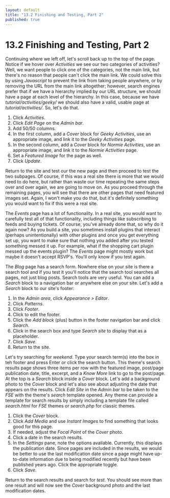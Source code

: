 ```yaml
---
layout: default
title: "13.2 Finishing and Testing, Part 2"
published: true
---
```


# 13.2 Finishing and Testing, Part 2

Continuing where we left off, let's scroll back up to the top of the page. Notice if we hover over _Activities_ we see our two categories of activities? Well, we want people to click one of the categories, not the main link, but there's no reason that people can't click the main link. We could solve this by using _Javascript_ to prevent the link from taking people anywhere, or by removing the URL from the main link altogether; however, search engines prefer that if we have a hierarchy implied by our URL structure, we should have a page at each level of the hierarchy. In this case, because we have _tutorial/activities/geeky/_ we should also have a valid, usable page at _tutorial/activities/_. So, let's do that.

1. Click _Activities_.
2. Click _Edit Page_ on the _Admin bar_.
3. Add 50/50 columns.
4. In the first column, add a _Cover_ block for _Geeky Activities_, use an appropriate image, and link it to the _Geeky Activities_ page.
5. In the second column, add a _Cover_ block for _Normie Activities_, use an appropriate image, and link it to the _Normie Activities_ page.
6. Set a _Featured Image_ for the page as well.
7. Click _Update_.

Return to the site and test our the new page and then proceed to test the two subpages. Of course, if this was a real site there is more that we would need to do here, but rather than waste our time repeating the same steps over and over again, we are going to move on. As you proceed through the remaining pages, you will see that there are other pages that need featured images set. Again, I won't make you do that, but it's definitely something you would want to fix if this were a real site.

The _Events_ page has a lot of functionality. In a real site, you would want to carefully test all of that functionality, including things like subscribing to feeds and buying tickets. Of course, you've already done that, so why do it again now? As you build a site, you sometimes install plugins that interact (perhaps unintentionally) with other plugins and once you get everything set up, you want to make sure that nothing you added after you tested something messed it up. For example, what if the shopping cart plugin messed up the events plugin? The _Events_ page might mostly work but maybe it doesn't accept RSVP's. You'll only know if you test again.

The _Blog_ page has a search form. Nowhere else on your site is there a search tool and if you test it you'll notice that the search tool searches all pages, not just blog posts. Search tools are very useful. You can add a _Search_ block to a navigation bar or anywhere else on your site. Let's add a _Search_ block to our site's footer:

1. In the _Admin area_, click _Appearance > Editor_.
2. Click _Patterns_.
3. Click _Footer_.
4. Click to edit the footer.
5. Click the _Add block_ (plus) button in the footer navigation bar and click _Search_.
6. Click in the search box and type _Search site_ to display that as a placeholder.
7. Click _Save_.
8. Return to the site.

Let's try searching for _weekend_. Type your search term(s) into the box in teh footer and press Enter or click the search button. This theme's search results page shows three items per row with the featured image, post/page publication date, title, excerpt, and a _Know More_ link to go to the post/page. At the top is a _Search_ block inside a _Cover_ block. Let's add a background photo to the _Cover_ block and let's also see about adjusting the date that appears on the results. Click _Edit Site_ in the _Admin bar_ to be taken to the _FSE_ with the theme's _search_ template opened. Any theme can provide a template for search results by simply including a template file called _search.html_ for _FSE_ themes or _search.php_ for classic themes.

1. Click the _Cover_ block.
2. Click _Add Media_ and use _Instant Images_ to find something that looks good for this page.
3. If needed, adjust the _Focal Point_ of the _Cover_ photo.
4. Click a date in the search results.
5. In the _Settings_ pane, note the options available. Currently, this displays the publication date. Since pages are included in the results, we would be better to use the last modification date since a page might have up-to-date information due to being modified recently but have been published years ago. Click the appropriate toggle.
6. Click _Save_.

Return to the search results and search for _test_. You should see more than one result and will now see the _Cover_ background photo and the last modification dates.
